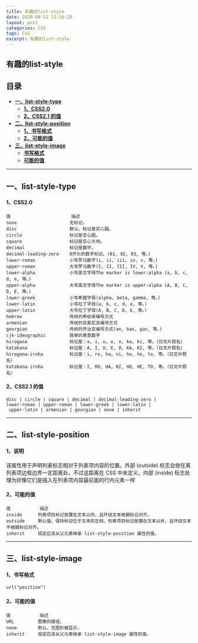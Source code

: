 ```yaml
---
title: 有趣的list-style
date: 2020-08-12 13:16:28
layout: post
categories: CSS
tags: CSS
excerpt: 有趣的list-style
---
```

## 有趣的list-style <span id="home">

## 目录

* **[一、list-style-type ](#1)**
 	* **[1、CSS2.0 ](#1.1)**
 	* **[2、CSS2.1 的值 ](#1.2)**
* **[二、list-style-position ](#2)**
 	* **[1、书写格式 ](#2.1)**
 	* **[2、可能的值 ](#2.2)**
* **[三、list-style-image ](#3)**
	* **[书写格式 ](#3.1)**
	* **[可能的值 ](#3.1)**

------

## 一、list-style-type <span id="1">
#### 1、CSS2.0 <span id="1.1">

	值						描述
	none					无标记。
	disc					默认。标记是实心圆。
	circle					标记是空心圆。
	square					标记是实心方块。
	decimal					标记是数字。
	decimal-leading-zero	0开头的数字标记。(01, 02, 03, 等。)
	lower-roman				小写罗马数字(i, ii, iii, iv, v, 等。)
	upper-roman				大写罗马数字(I, II, III, IV, V, 等。)
	lower-alpha				小写英文字母The marker is lower-alpha (a, b, c, d, e, 等。)
	upper-alpha				大写英文字母The marker is upper-alpha (A, B, C, D, E, 等。)
	lower-greek				小写希腊字母(alpha, beta, gamma, 等。)
	lower-latin				小写拉丁字母(a, b, c, d, e, 等。)
	upper-latin				大写拉丁字母(A, B, C, D, E, 等。)
	hebrew					传统的希伯来编号方式
	armenian				传统的亚美尼亚编号方式
	georgian				传统的乔治亚编号方式(an, ban, gan, 等。)
	cjk-ideographic			简单的表意数字
	hiragana				标记是：a, i, u, e, o, ka, ki, 等。（日文片假名）
	katakana				标记是：A, I, U, E, O, KA, KI, 等。（日文片假名）
	hiragana-iroha			标记是：i, ro, ha, ni, ho, he, to, 等。（日文片假名）
	katakana-iroha			标记是：I, RO, HA, NI, HO, HE, TO, 等。（日文片假名）

#### 2、CSS2.1 的值 <span id="1.2">

	disc | circle | square | decimal | decimal-leading-zero |
	lower-roman | upper-roman | lower-greek | lower-latin |
	 upper-latin | armenian | georgian | none | inherit

--------

## 二、list-style-position <span id="2">
#### 1、说明 <span id="2.1">
该属性用于声明列表标志相对于列表项内容的位置。外部 (outside) 标志会放在离列表项边框边界一定距离处，不过这距离在 CSS 中未定义。内部 (inside) 标志处理为好像它们是插入在列表项内容最前面的行内元素一样

#### 2、可能的值 <span id="2.2">

	值			描述
	inside		列表项目标记放置在文本以内，且环绕文本根据标记对齐。
	outside		默认值。保持标记位于文本的左侧。列表项目标记放置在文本以外，且环绕文本不根据标记对齐。
	inherit		规定应该从父元素继承 list-style-position 属性的值。

--------

## 三、list-style-image <span id="3">
#### 1、书写格式 <span id="3.1">

	url("position")

#### 2、可能的值 <span id="3.2">

	值			描述
	URL			图像的路径。
	none		默认。无图形被显示。
	inherit		规定应该从父元素继承 list-style-image 属性的值。
